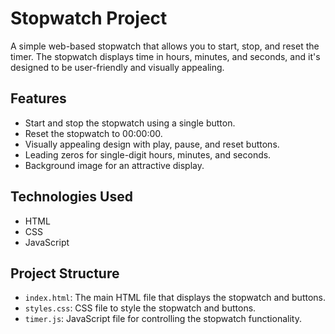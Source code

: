 # Stopwatch Project

A simple web-based stopwatch that allows you to start, stop, and reset the timer. The stopwatch displays time in hours, minutes, and seconds, and it's designed to be user-friendly and visually appealing.

## Features

- Start and stop the stopwatch using a single button.
- Reset the stopwatch to 00:00:00.
- Visually appealing design with play, pause, and reset buttons.
- Leading zeros for single-digit hours, minutes, and seconds.
- Background image for an attractive display.

## Technologies Used

- HTML
- CSS
- JavaScript

## Project Structure

- `index.html`: The main HTML file that displays the stopwatch and buttons.
- `styles.css`: CSS file to style the stopwatch and buttons.
- `timer.js`: JavaScript file for controlling the stopwatch functionality.